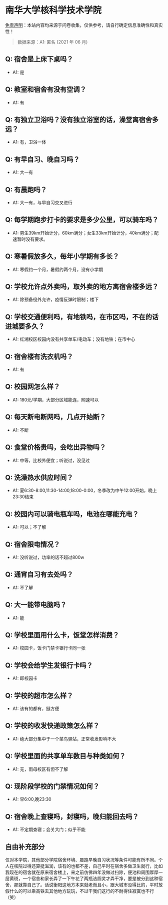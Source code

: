 # 南华大学核科学技术学院

[免责声明](https://colleges.chat/#_3)：本站内容均来源于问卷收集，仅供参考，请自行确定信息准确性和真实性！

> 数据来源：A1: 匿名 (2021 年 06 月)

## Q: 宿舍是上床下桌吗？

- A1: 是

## Q: 教室和宿舍有没有空调？

- A1: 有

## Q: 有独立卫浴吗？没有独立浴室的话，澡堂离宿舍多远？

- A1: 有，卫浴一体

## Q: 有早自习、晚自习吗？

- A1: 大一有

## Q: 有晨跑吗？

- A1: 大一有，与早自习交叉进行

## Q: 每学期跑步打卡的要求是多少公里，可以骑车吗？

- A1: 男生39km开始计分，60km满分；女生33km开始计分，40km满分；配速暂时没有要求。

## Q: 寒暑假放多久，每年小学期有多长？

- A1: 寒假约一个月，暑假约两个月，没有小学期

## Q: 学校允许点外卖吗，取外卖的地方离宿舍楼多远？

- A1: 除预备役外允许，疫情反弹时限制；楼下

## Q: 学校交通便利吗，有地铁吗，在市区吗，不在的话进城要多久？

- A1: 红湘校区校园内没有共享单车/电动车；没有地铁；在市中心

## Q: 宿舍楼有洗衣机吗？

- A1: 有

## Q: 校园网怎么样？

- A1: 180元/学期，大部分区域能连，网速可以

## Q: 每天断电断网吗，几点开始断？

- A1: 不断

## Q: 食堂价格贵吗，会吃出异物吗？

- A1: 中等，比校外便宜；听说过，没见过

## Q: 洗澡热水供应时间？

- A1: 夏6:30-8:00,11:30-14:00,18:00-0:00，冬季改为中午12:00开始，晚上23:30结束

## Q: 校园内可以骑电瓶车吗，电池在哪能充电？

- A1: 可以；不了解

## Q: 宿舍限电情况？

- A1: 没听说过，功率的话不超过800w

## Q: 通宵自习有去处吗？

- A1: 不了解

## Q: 大一能带电脑吗？

- A1: 能

## Q: 学校里面用什么卡，饭堂怎样消费？

- A1: 校园卡，饭卡门禁卡银行卡同一张

## Q: 学校会给学生发银行卡吗？

- A1: 即校园卡

## Q: 学校的超市怎么样？

- A1: 该有的都有，挺方便

## Q: 学校的收发快递政策怎么样？

- A1: 绝大部分集中于一个菜鸟驿站，正常收发影响不大

## Q: 学校里面的共享单车数目与种类如何？

- A1: 无，雨母校区有但不了解

## Q: 现阶段学校的门禁情况如何？

- A1: 早6:00,晚23:30

## Q: 宿舍晚上查寝吗，封寝吗，晚归能回去吗？

- A1: 不定期查寝；会关大门；似乎不能

## 自由补充部分

仅对本学院，其他部分学院宿舍环境、晨跑早晚自习状况等条件可能有所不同。个人在核院过得还算挺滋润，该有的也都不差，自己平时在宿舍多做卫生就行，比如我现在的宿舍就在原来宿舍楼上，来之前仿佛四年没做过扫除，便池和周围厚厚一层黄斑，一个宿舍和家长弄了一下午花了两瓶洁厕灵才弄干净，要是被分到这种宿舍，那就靠自己了。话说衡阳这地方本来就老而且小，跟大城市没得比的，平时放假什么的可以乘高铁去其他地方玩玩，不过干我们这行的不耐得住寂寞也不行（笑）